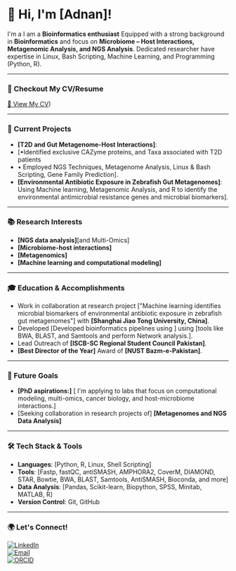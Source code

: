 # 👋 Hi, I'm [Adnan]!

I'm a I am a **Bioinformatics enthusiast** Equipped with a strong background in **Bioinformatics** and focus on **Microbiome – Host Interactions, Metagenomic Analysis, and NGS Analysis**. Dedicated researcher have expertise in Linux, Bash Scripting, Machine Learning, and Programming (Python, R).

---

### 📄 Checkout My CV/Resume
[📄 View My CV](https://github.com/adnantariq6400/adnantariq6400/blob/main/CV_Resume.pdf))

---

### 🔬 Current Projects
- **[T2D and Gut Metagenome-Host Interactions]**:
- [•Identified exclusive CAZyme proteins, and Taxa associated with T2D patients
- • Employed NGS Techniques, Metagenome Analysis, Linux & Bash Scripting, Gene Family Prediction].
- **[Environmental Antibiotic Exposure in Zebrafish Gut Metagenomes]**: Using Machine learning, Metagenomic Analysis, and R to identify the environmental antimicrobial resistance genes and microbial biomarkers].

---

### 📚 Research Interests
- **[NGS data analysis]**[and Multi-Omics]
- **[Microbiome-host interactions]**
- **[Metagenomics]**
- **[Machine learning and computational modeling]**

---

### 🎓 Education & Accomplishments
- Work in collaboration at research project ["Machine learning identifies microbial biomarkers of environmental antibiotic exposure in zebrafish gut metagenomes"] with **[Shanghai Jiao Tong University, China]**.
- Developed [Developed bioinformatics pipelines using ] using [tools like BWA, BLAST, and Samtools and perform Network analysis.].
- Lead Outreach of **[ISCB-SC Regional Student Council Pakistan]**.
- **[Best Director of the Year]** Award of **[NUST Bazm-e-Pakistan]**.

---

### 🌱 Future Goals
- **[PhD aspirations:]** [ I'm applying to labs that focus on computational modeling, multi-omics, cancer biology, and host-microbiome interactions.]
- [Seeking collaboration in research projects of] **[Metagenomes and NGS Data Analysis]**

---

### 🛠️ Tech Stack & Tools
- **Languages**: [Python, R, Linux, Shell Scripting]
- **Tools**: [Fastp, fastQC, antiSMASH, AMPHORA2, CoverM, DIAMOND, STAR, Bowtie, BWA, BLAST, Samtools, AntiSMASH, Bioconda, and more]
- **Data Analysis**: [Pandas, Scikit-learn, Biopython, SPSS, Minitab, MATLAB, R]
- **Version Control**: Git, GitHub

---

### 🌍 Let's Connect!
[![LinkedIn](https://img.shields.io/badge/LinkedIn-Profile-blue?logo=linkedin)](www.linkedin.com/in/adnan-tariq-9487a1169)  
[![Email](https://img.shields.io/badge/Email-Contact-red?logo=gmail)](mailto:adnantariq2525@gmail.com)  
[![ORCID](https://img.shields.io/badge/ORCID-Profile-brightgreen?logo=orcid)](https://orcid.org/0009-0008-8499-8803)
